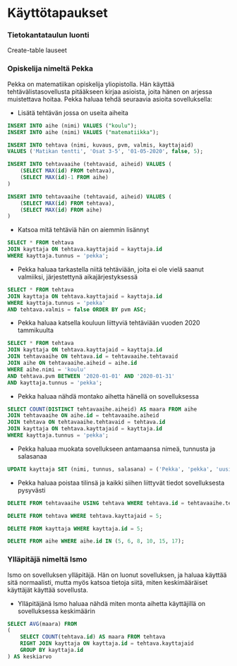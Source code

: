 # Käyttötapaukset

### Tietokantataulun luonti

Create-table lauseet

### Opiskelija nimeltä Pekka

Pekka on matematiikan opiskelija yliopistolla. Hän käyttää tehtävälistasovellusta pitääkseen kirjaa asioista, joita hänen on arjessa muistettava hoitaa.
Pekka haluaa tehdä seuraavia asioita sovelluksella:

+ Lisätä tehtävän jossa on useita aiheita

```SQL
INSERT INTO aihe (nimi) VALUES ("koulu");
INSERT INTO aihe (nimi) VALUES ("matematiikka");

INSERT INTO tehtava (nimi, kuvaus, pvm, valmis, kayttajaid)
VALUES ('Matikan tentti', 'Osat 3-5', '01-05-2020', false, 5);

INSERT INTO tehtavaaihe (tehtavaid, aiheid) VALUES (
    (SELECT MAX(id) FROM tehtava),
    (SELECT MAX(id)-1 FROM aihe)
)

INSERT INTO tehtavaaihe (tehtavaid, aiheid) VALUES (
    (SELECT MAX(id) FROM tehtava),
    (SELECT MAX(id) FROM aihe)
)
```

+ Katsoa mitä tehtäviä hän on aiemmin lisännyt

```SQL
SELECT * FROM tehtava
JOIN kayttaja ON tehtava.kayttajaid = kayttaja.id
WHERE kayttaja.tunnus = 'pekka';
```

+ Pekka haluaa tarkastella niitä tehtäviään, joita ei ole vielä saanut valmiiksi, järjestettynä aikajärjestyksessä

```SQL
SELECT * FROM tehtava
JOIN kayttaja ON tehtava.kayttajaid = kayttaja.id
WHERE kayttaja.tunnus = 'pekka'
AND tehtava.valmis = false ORDER BY pvm ASC;
```


+ Pekka haluaa katsella kouluun liittyviä tehtäviään vuoden 2020 tammikuulta
```SQL
SELECT * FROM tehtava
JOIN kayttaja ON tehtava.kayttajaid = kayttaja.id
JOIN tehtavaaihe ON tehtava.id = tehtavaaihe.tehtavaid
JOIN aihe ON tehtavaaihe.aiheid = aihe.id
WHERE aihe.nimi = 'koulu'
AND tehtava.pvm BETWEEN '2020-01-01' AND '2020-01-31'
AND kayttaja.tunnus = 'pekka';

```

+ Pekka haluaa nähdä montako aihetta hänellä on sovelluksessa

```SQL
SELECT COUNT(DISTINCT tehtavaaihe.aiheid) AS maara FROM aihe
JOIN tehtavaaihe ON aihe.id = tehtavaaihe.aiheid
JOIN tehtava ON tehtavaaihe.tehtavaid = tehtava.id
JOIN kayttaja ON tehtava.kayttajaid = kayttaja.id
WHERE kayttaja.tunnus = 'pekka';
```

+ Pekka haluaa muokata sovellukseen antamaansa nimeä, tunnusta ja salasanaa

```SQL
UPDATE kayttaja SET (nimi, tunnus, salasana) = ('Pekka', 'pekka', 'uusiSalasana123');
```

+ Pekka haluaa poistaa tilinsä ja kaikki siihen liittyvät tiedot sovelluksesta pysyvästi

```SQL
DELETE FROM tehtavaaihe USING tehtava WHERE tehtava.id = tehtavaaihe.tehtavaid AND tehtava.kayttajaid = 5;

DELETE FROM tehtava WHERE tehtava.kayttajaid = 5;

DELETE FROM kayttaja WHERE kayttaja.id = 5;

DELETE FROM aihe WHERE aihe.id IN (5, 6, 8, 10, 15, 17);
```

### Ylläpitäjä nimeltä Ismo

Ismo on sovelluksen ylläpitäjä. Hän on luonut sovelluksen, ja haluaa käyttää sitä normaalisti, mutta myös katsoa tietoja siitä, miten keskimääräiset käyttäjät käyttää sovellusta.

+ Ylläpitäjänä Ismo haluaa nähdä miten monta aihetta käyttäjillä on sovelluksessa keskimäärin

```SQL
SELECT AVG(maara) FROM 
(
    SELECT COUNT(tehtava.id) AS maara FROM tehtava
    RIGHT JOIN kayttaja ON kayttaja.id = tehtava.kayttajaid
    GROUP BY kayttaja.id
) AS keskiarvo
```


